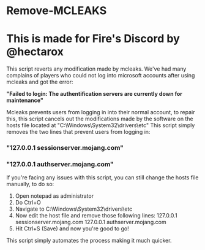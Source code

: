 # Remove-MCLEAKS

# This is made for Fire's Discord by @hectarox

This script reverts any modification made by mcleaks. We've had many complains of players who could not log into microsoft accounts after using mcleaks and got the error:

**"Failed to login: The authentification servers are currently down for maintenance"**

Mcleaks prevents users from logging in into their normal account, to repair this, this script cancels out the modifications made by the software on the hosts file located at "C:\Windows\System32\drivers\etc"
This script simply removes the two lines that prevent users from logging in:
### "127.0.0.1 sessionserver.mojang.com"
### "127.0.0.1 authserver.mojang.com"

If you're facing any issues with this script, you can still change the hosts file manually, to do so:
1. Open notepad as administrator
2. Do Ctrl+O
3. Navigate to C:\Windows\System32\drivers\etc
4. Now edit the host file and remove those following lines:
   127.0.0.1 sessionserver.mojang.com
   127.0.0.1 authserver.mojang.com
5. Hit Ctrl+S (Save) and now you're good to go!
   
This script simply automates the process making it much quicker.

